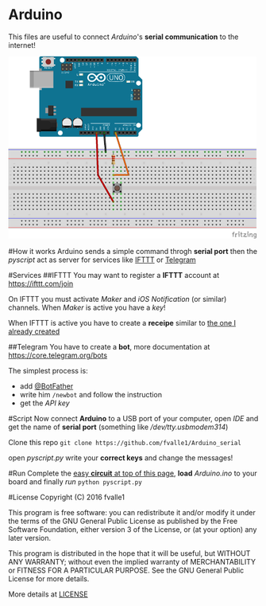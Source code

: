 # Arduino
This files are useful to connect *Arduino*'s **serial communication** to the internet!

![circuit](scheme.png "circuit scheme")

#How it works
Arduino sends a simple command throgh **serial port** then the *pyscript* act as server for services like [IFTTT](https://ifttt.com/) or [Telegram](https://telegram.org/)

#Services
##IFTTT
You may want to register a **IFTTT** account at https://ifttt.com/join

On IFTTT you must activate *Maker* and *iOS Notification* (or similar) channels. When *Maker* is active you have a *key*!

When IFTTT is active you have to create a **receipe** similar to [the one I already created](https://ifttt.com/recipes/459425-arduino-send-notification)

##Telegram
You have to create a **bot**, more documentation at https://core.telegram.org/bots

The simplest process is:
* add [@BotFather](https://telegram.me/botfather)
* write him `/newbot` and follow the instruction
* get the *API key*

#Script
Now connect **Arduino** to a USB port of your computer, open *IDE* and get the name of **serial port** (something like */dev/tty.usbmodem314*)

Clone this repo `git clone https://github.com/fvalle1/Arduino_serial`

open *pyscript.py* write your **correct keys** and change the messages!

#Run
Complete the [easy **circuit** at top of this page](scheme.png), **load** *Arduino.ino* to your board and finally 
*run* `python pyscript.py`

#License
Copyright (C) 2016  fvalle1

This program is free software: you can redistribute it and/or modify
it under the terms of the GNU General Public License as published by
the Free Software Foundation, either version 3 of the License, or
(at your option) any later version.

This program is distributed in the hope that it will be useful,
but WITHOUT ANY WARRANTY; without even the implied warranty of
MERCHANTABILITY or FITNESS FOR A PARTICULAR PURPOSE.  See the
GNU General Public License for more details.

More details at [LICENSE](LICENSE)
